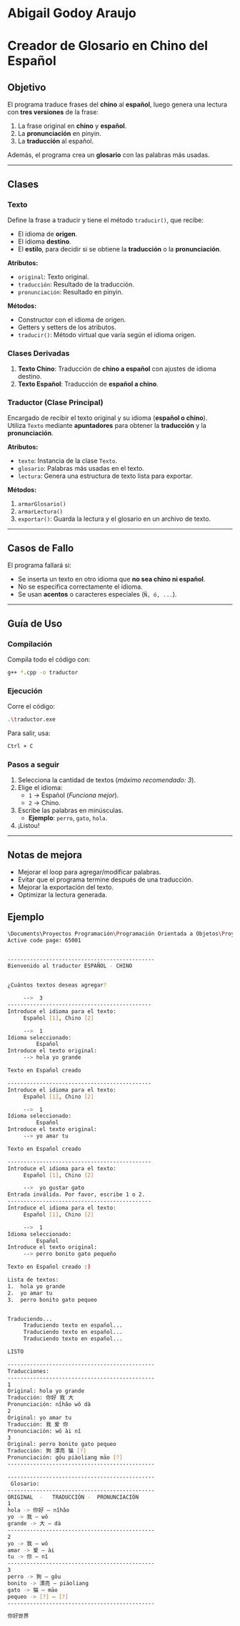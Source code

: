 # Abigail Godoy Araujo
# Creador de Glosario en Chino del Español

## Objetivo
El programa traduce frases del **chino** al **español**, luego genera una lectura con **tres versiones** de la frase:

1. La frase original en **chino** y **español**.
2. La **pronunciación** en pinyin.
3. La **traducción** al español.

Además, el programa crea un **glosario** con las palabras más usadas.

---

## Clases

### **Texto**
Define la frase a traducir y tiene el método `traducir()`, que recibe:
- El idioma de **origen**.
- El idioma **destino**.
- El **estilo**, para decidir si se obtiene la **traducción** o la **pronunciación**.

**Atributos:**  
- `original`: Texto original.  
- `traducción`: Resultado de la traducción.  
- `pronunciación`: Resultado en pinyin.  

**Métodos:**  
- Constructor con el idioma de origen.  
- Getters y setters de los atributos.  
- `traducir()`: Método virtual que varía según el idioma origen.  

### **Clases Derivadas**
1. **Texto Chino**: Traducción de **chino a español** con ajustes de idioma destino.
2. **Texto Español**: Traducción de **español a chino**.

### **Traductor (Clase Principal)**
Encargado de recibir el texto original y su idioma (**español o chino**).  
Utiliza `Texto` mediante **apuntadores** para obtener la **traducción** y la **pronunciación**.

**Atributos:**  
- `texto`: Instancia de la clase `Texto`.  
- `glosario`: Palabras más usadas en el texto.  
- `lectura`: Genera una estructura de texto lista para exportar.  

**Métodos:**  
1. `armarGlosario()`  
2. `armarLectura()`  
3. `exportar()`: Guarda la lectura y el glosario en un archivo de texto.  

---

## Casos de Fallo
El programa fallará si:
- Se inserta un texto en otro idioma que **no sea chino ni español**.
- No se especifica correctamente el idioma.
- Se usan **acentos** o caracteres especiales (`Ñ, ó, ...`).

---

## Guía de Uso

### **Compilación**
Compila todo el código con:
```sh
g++ *.cpp -o traductor
```

### **Ejecución**
Corre el código:
```sh
.\traductor.exe
```

Para salir, usa:
```sh
Ctrl + C
```

### **Pasos a seguir**
1. Selecciona la cantidad de textos (*máximo recomendado: 3*).
2. Elige el idioma:
   - `1` → Español (*Funciona mejor*).
   - `2` → Chino.
3. Escribe las palabras en minúsculas.  
   - **Ejemplo**: `perro`, `gato`, `hola`.
4. ¡Listou!

---

## Notas de mejora
- Mejorar el loop para agregar/modificar palabras.
- Evitar que el programa termine después de una traducción.
- Mejorar la exportación del texto.
- Optimizar la lectura generada.

## Ejemplo
```sh
\Documents\Proyectos Programación\Programación Orientada a Objetos\Proyecto OOP 1> .\a.exe
Active code page: 65001


----------------------------------------------
Bienvenido al traductor ESPAÑOL - CHINO


¿Cuántos textos deseas agregar?

     -->  3
---------------------------------------------
Introduce el idioma para el texto:
     Español [1], Chino [2]

     -->  1
Idioma seleccionado:
         Español
Introduce el texto original:
     --> hola yo grande 

Texto en Español creado

---------------------------------------------
Introduce el idioma para el texto:
     Español [1], Chino [2]

     -->  1 
Idioma seleccionado:
         Español
Introduce el texto original:
     --> yo amar tu

Texto en Español creado

---------------------------------------------
Introduce el idioma para el texto:
     Español [1], Chino [2]

     -->  yo gustar gato
Entrada inválida. Por favor, escribe 1 o 2.
---------------------------------------------
Introduce el idioma para el texto:
     Español [1], Chino [2]

     -->  1
Idioma seleccionado:
         Español
Introduce el texto original:
     --> perro bonito gato pequeño

Texto en Español creado :)

Lista de textos:
1.  hola yo grande
2.  yo amar tu
3.  perro bonito gato pequeo


Traduciendo...
     Traduciendo texto en español...
     Traduciendo texto en español...
     Traduciendo texto en español...

LISTO

----------------------------------------------
Traducciones:
----------------------------------------------
1
Original: hola yo grande
Traducción: 你好 我 大
Pronunciación: nǐhǎo wǒ dà
2
Original: yo amar tu
Traducción: 我 爱 你
Pronunciación: wǒ ài nǐ
3
Original: perro bonito gato pequeo
Traducción: 狗 漂亮 猫 [?]
Pronunciación: gǒu piàoliang māo [?]
----------------------------------------------

----------------------------------------------
 Glosario:
----------------------------------------------
ORIGINAL  -   TRADUCCIÓN -  PRONUNCIACIÓN
1
hola -> 你好 — nǐhǎo
yo -> 我 — wǒ
grande -> 大 — dà
----------------------------------------------
2
yo -> 我 — wǒ
amar -> 爱 — ài
tu -> 你 — nǐ
----------------------------------------------
3
perro -> 狗 — gǒu
bonito -> 漂亮 — piàoliang
gato -> 猫 — māo
pequeo -> [?] — [?]
----------------------------------------------

你好世界
```